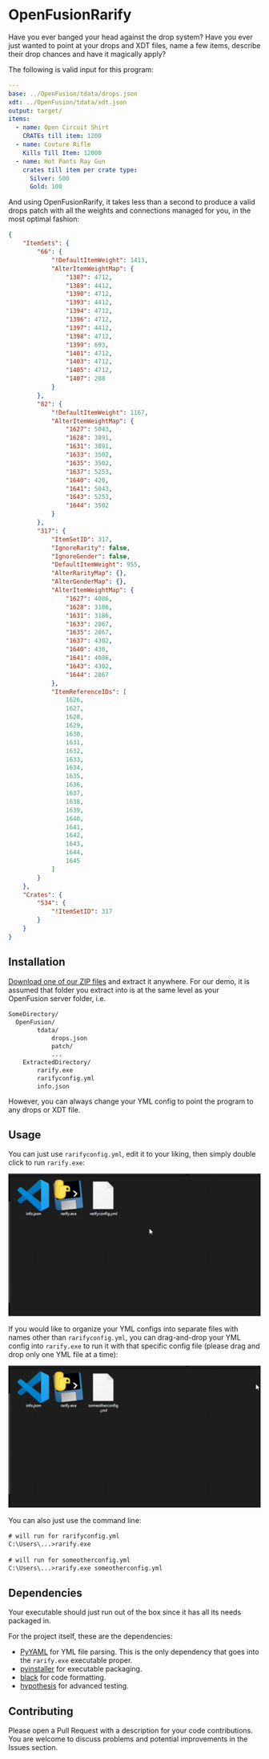 # OpenFusionRarify

Have you ever banged your head against the drop system? Have you ever just wanted to point at your drops and XDT files, name a few items, describe their drop chances and have it magically apply?

The following is valid input for this program:
```yml
---
base: ../OpenFusion/tdata/drops.json
xdt: ../OpenFusion/tdata/xdt.json
output: target/
items:
  - name: Open Circuit Shirt
    CRATEs till item: 1200
  - name: Couture Rifle
    Kills Till Item: 12000
  - name: Hot Pants Ray Gun
    crates till item per crate type:
      Silver: 500
      Gold: 100
```

And using OpenFusionRarify, it takes less than a second to produce a valid drops patch with all the weights and connections managed for you, in the most optimal fashion:
```json
{
    "ItemSets": {
        "66": {
            "!DefaultItemWeight": 1413,
            "AlterItemWeightMap": {
                "1387": 4712,
                "1389": 4412,
                "1390": 4712,
                "1393": 4412,
                "1394": 4712,
                "1396": 4712,
                "1397": 4412,
                "1398": 4712,
                "1399": 693,
                "1401": 4712,
                "1403": 4712,
                "1405": 4712,
                "1407": 208
            }
        },
        "82": {
            "!DefaultItemWeight": 1167,
            "AlterItemWeightMap": {
                "1627": 5043,
                "1628": 3891,
                "1631": 3891,
                "1633": 3502,
                "1635": 3502,
                "1637": 5253,
                "1640": 420,
                "1641": 5043,
                "1643": 5253,
                "1644": 3502
            }
        },
        "317": {
            "ItemSetID": 317,
            "IgnoreRarity": false,
            "IgnoreGender": false,
            "DefaultItemWeight": 955,
            "AlterRarityMap": {},
            "AlterGenderMap": {},
            "AlterItemWeightMap": {
                "1627": 4086,
                "1628": 3186,
                "1631": 3186,
                "1633": 2867,
                "1635": 2867,
                "1637": 4302,
                "1640": 430,
                "1641": 4086,
                "1643": 4302,
                "1644": 2867
            },
            "ItemReferenceIDs": [
                1626,
                1627,
                1628,
                1629,
                1630,
                1631,
                1632,
                1633,
                1634,
                1635,
                1636,
                1637,
                1638,
                1639,
                1640,
                1641,
                1642,
                1643,
                1644,
                1645
            ]
        }
    },
    "Crates": {
        "534": {
            "!ItemSetID": 317
        }
    }
}
```

## Installation

[Download one of our ZIP files](https://github.com/FinnHornhoover/OpenFusionRarify/releases/latest) and extract it anywhere. For our demo, it is assumed that folder you extract into is at the same level as your OpenFusion server folder, i.e.
```
SomeDirectory/
  OpenFusion/
        tdata/
            drops.json
            patch/
            ...
    ExtractedDirectory/
        rarify.exe
        rarifyconfig.yml
        info.json
```
However, you can always change your YML config to point the program to any drops or XDT file.

## Usage

You can just use `rarifyconfig.yml`, edit it to your liking, then simply double click to run `rarify.exe`:

![](readme/click.gif "Double click to run rarify.")

If you would like to organize your YML configs into separate files with names other than `rarifyconfig.yml`, you can drag-and-drop your YML config into `rarify.exe` to run it with that specific config file (please drag and drop only one YML file at a time):

![](readme/dragdrop.gif "Drag-and-drop to run rarify.")

You can also just use the command line:
```
# will run for rarifyconfig.yml
C:\Users\...>rarify.exe

# will run for someotherconfig.yml
C:\Users\...>rarify.exe someotherconfig.yml
```

## Dependencies

Your executable should just run out of the box since it has all its needs packaged in.

For the project itself, these are the dependencies:
- [PyYAML](https://pypi.org/project/PyYAML/) for YML file parsing. This is the only dependency that goes into the `rarify.exe` executable proper.
- [pyinstaller](https://pypi.org/project/pyinstaller/) for executable packaging.
- [black](https://pypi.org/project/black/) for code formatting.
- [hypothesis](https://pypi.org/project/hypothesis/) for advanced testing.

## Contributing

Please open a Pull Request with a description for your code contributions. You are welcome to discuss problems and potential improvements in the Issues section.
